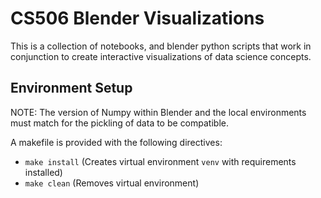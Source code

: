 # CS506 Blender Visualizations

This is a collection of notebooks, and blender python scripts that work in conjunction to create interactive visualizations of data science concepts.


## Environment Setup

NOTE: The version of Numpy within Blender and the local environments must match for the pickling of data to be compatible.

A makefile is provided with the following directives:
- `make install` (Creates virtual environment `venv` with requirements installed)
- `make clean` (Removes virtual environment)